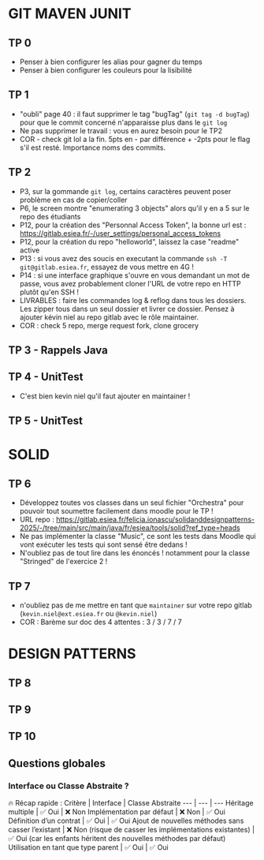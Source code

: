 # GIT MAVEN JUNIT

## TP 0
- Penser à bien configurer les alias pour gagner du temps
- Penser à bien configurer les couleurs pour la lisibilité

## TP 1
- "oubli" page 40 : il faut supprimer le tag "bugTag" (`git tag -d bugTag`) pour que le commit concerné n'apparaisse plus dans le `git log`
- Ne pas supprimer le travail : vous en aurez besoin pour le TP2
- COR - check git lol a la fin. 5pts en - par différence + -2pts pour le flag s'il est resté. Importance noms des commits.

## TP 2
- P3, sur la gommande `git log`, certains caractères peuvent poser problème en cas de copier/coller
- P6, le screen montre "enumerating 3 objects" alors qu'il y en a 5 sur le repo des étudiants
- P12, pour la création des "Personnal Access Token", la bonne url est : https://gitlab.esiea.fr/-/user_settings/personal_access_tokens
- P12, pour la création du repo "helloworld", laissez la case "readme" active
- P13 : si vous avez des soucis en executant la commande `ssh -T git@gitlab.esiea.fr`, essayez de vous mettre en 4G !
- P14 : si une interface graphique s'ouvre en vous demandant un mot de passe, vous avez probablement cloner l'URL de votre repo en HTTP plutôt qu'en SSH !
- LIVRABLES : faire les commandes log & reflog dans tous les dossiers. Les zipper tous dans un seul dossier et livrer ce dossier. Pensez à ajouter kévin niel au repo gitlab avec le rôle maintainer.
- COR : check 5 repo, merge request fork, clone grocery

## TP 3 - Rappels Java

## TP 4 - UnitTest
- C'est bien kevin niel qu'il faut ajouter en maintainer !

## TP 5 - UnitTest

# SOLID

## TP 6
- Développez toutes vos classes dans un seul fichier "Orchestra" pour pouvoir tout soumettre facilement dans moodle pour le TP !
- URL repo : https://gitlab.esiea.fr/felicia.ionascu/solidanddesignpatterns-2025/-/tree/main/src/main/java/fr/esiea/tools/solid?ref_type=heads
- Ne pas implémenter la classe "Music", ce sont les tests dans Moodle qui vont exécuter les tests qui sont sensé être dedans !
- N'oubliez pas de tout lire dans les énoncés ! notamment pour la classe "Stringed" de l'exercice 2 !

## TP 7

- n'oubliez pas de me mettre en tant que `maintainer` sur votre repo gitlab (`kevin.niel@ext.esiea.fr` ou `@kevin.niel`)
- COR : Barème sur doc des 4 attentes : 3 / 3 / 7 / 7

# DESIGN PATTERNS

## TP 8

## TP 9

## TP 10

## Questions globales

### Interface ou Classe Abstraite ?

🔥 Récap rapide :
Critère	| Interface	| Classe Abstraite
--- | --- | ---
Héritage multiple	| ✅ Oui | ❌ Non
Implémentation par défaut |	❌ Non |	✅ Oui
Définition d’un contrat |	✅ Oui |	✅ Oui
Ajout de nouvelles méthodes sans casser l’existant | ❌ Non (risque de casser les implémentations existantes) |	✅ Oui (car les enfants héritent des nouvelles méthodes par défaut)
Utilisation en tant que type parent |	✅ Oui | ✅ Oui
